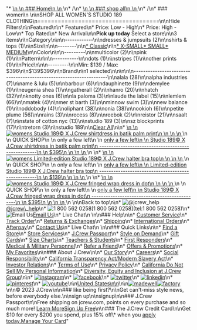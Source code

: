 "*   [\n    \n    ### Home\n    \n    ](/)\n*   /\n*   [\n    \n    ### shop all\n    \n    ](/all)\n*   /\n*   ### women\n    \n\nSHOP ALL WOMEN'S STUDIO 189 CLOTHING\n====================================\n\nHide Filters\n\nFeatured\n\n*   Featured\n*   Price: Low - High\n*   Price: High - Low\n*   Top Rated\n*   New Arrival\n\n**Pick up today** Select a store\n\n3 items\n\nCategory\n\n\n------------\n\n[](/all/womens/categories/clothing?sub-categories=womens-shopall-dresses-and-jumpsuits&brand=STUDIO%20189&crawl=no)dresses & jumpsuits (2)\n\n[](/all/womens/categories/clothing?sub-categories=womens-shopall-shirtsAndTops&brand=STUDIO%20189&crawl=no)shirts & tops (1)\n\nSize\n\n\n--------\n\n[*   Classic](/all/womens/categories/clothing?brand=STUDIO%20189&crawl=no&fit=Classic)\n\n[*   X-SMALL](/all/womens/categories/clothing?brand=STUDIO%20189&crawl=no&size=X-SMALL)[*   SMALL](/all/womens/categories/clothing?brand=STUDIO%20189&crawl=no&size=SMALL)[*   MEDIUM](/all/womens/categories/clothing?brand=STUDIO%20189&crawl=no&size=MEDIUM)\n\nColor\n\n\n---------\n\n[](/all/womens/categories/clothing?brand=STUDIO%20189&crawl=no&l_color=root-multicolor)multicolor (2)\n\n[](/all/womens/categories/clothing?brand=STUDIO%20189&crawl=no&l_color=root-pink)pink (1)\n\nPattern\n\n\n-----------\n\n[](/all/womens/categories/clothing?brand=STUDIO%20189&crawl=no&l_pattern=root-dots)dots (1)\n\n[](/all/womens/categories/clothing?brand=STUDIO%20189&crawl=no&l_pattern=root-stripes)stripes (1)\n\n[](/all/womens/categories/clothing?brand=STUDIO%20189&crawl=no&l_pattern=root-other-prints)other prints (1)\n\nPrice\n\n\n---------\n\nMin: $139 / Max: $396\n\n$139$396\n\nBrand\n\n1 selected[](/all/womens/categories/clothing?crawl=no)\n\n\n\n\n-------------------------------------------------------------------\n\n[](/all/womens/categories/clothing?brand=ALALA,STUDIO%20189&crawl=no)alala (28)\n\n[](/all/womens/categories/clothing?brand=ALPHA%20INDUSTRIES,STUDIO%20189&crawl=no)alpha industries (7)\n\n[](/all/womens/categories/clothing?brand=AME%20%26%20LULU,STUDIO%20189&crawl=no)ame & lulu (5)\n\n[](/all/womens/categories/clothing?brand=BARBOUR,STUDIO%20189&crawl=no)barbour (6)\n\n[](/all/womens/categories/clothing?brand=DAUPHINETTE,STUDIO%20189&crawl=no)dauphinette (9)\n\n[](/all/womens/categories/clothing?brand=DEMYLEE,STUDIO%20189&crawl=no)demylee (1)\n\n[](/all/womens/categories/clothing?brand=EUGENIA%20SHEA,STUDIO%20189&crawl=no)eugenia shea (1)\n\n[](/all/womens/categories/clothing?brand=GATHERALL,STUDIO%20189&crawl=no)gatherall (2)\n\n[](/all/womens/categories/clothing?brand=HANRO,STUDIO%20189&crawl=no)hanro (20)\n\n[](/all/womens/categories/clothing?brand=HATCH,STUDIO%20189&crawl=no)hatch (32)\n\n[](/all/womens/categories/clothing?brand=KNOTTY%20ONES,STUDIO%20189&crawl=no)knotty ones (6)\n\n[](/all/womens/categories/clothing?brand=LA%20PALOMA,STUDIO%20189&crawl=no)la paloma (3)\n\n[](/all/womens/categories/clothing?brand=LAUDE%20THE%20LABEL,STUDIO%20189&crawl=no)laude the label (15)\n\n[](/all/womens/categories/clothing?brand=LEMLEM,STUDIO%20189&crawl=no)lemlem (66)\n\n[](/all/womens/categories/clothing?brand=MATEK,STUDIO%20189&crawl=no)matek (4)\n\n[](/all/womens/categories/clothing?brand=MER%20ST%20BARTH,STUDIO%20189&crawl=no)mer st barth (3)\n\n[](/all/womens/categories/clothing?brand=MINNOW%20SWIM,STUDIO%20189&crawl=no)minnow swim (3)\n\n[](/all/womens/categories/clothing?brand=NEW%20BALANCE,STUDIO%20189&crawl=no)new balance (1)\n\n[](/all/womens/categories/clothing?brand=ODDOBODY,STUDIO%20189&crawl=no)oddobody (4)\n\n[](/all/womens/categories/clothing?brand=OLIPHANT,STUDIO%20189&crawl=no)oliphant (38)\n\n[](/all/womens/categories/clothing?brand=ONIA,STUDIO%20189&crawl=no)onia (38)\n\n[](/all/womens/categories/clothing?brand=OOKIOH,STUDIO%20189&crawl=no)ookioh (6)\n\n[](/all/womens/categories/clothing?brand=PETITE%20PLUME,STUDIO%20189&crawl=no)petite plume (56)\n\n[](/all/womens/categories/clothing?brand=RAINS,STUDIO%20189&crawl=no)rains (3)\n\n[](/all/womens/categories/clothing?brand=RECESS,STUDIO%20189&crawl=no)recess (8)\n\n[](/all/womens/categories/clothing?brand=REEBOK,STUDIO%20189&crawl=no)reebok (2)\n\n[](/all/womens/categories/clothing?brand=REISTOR,STUDIO%20189&crawl=no)reistor (21)\n\n[](/all/womens/categories/clothing?brand=SAALT,STUDIO%20189&crawl=no)saalt (7)\n\n[](/all/womens/categories/clothing?brand=STATE%20OF%20COTTON%20NYC,STUDIO%20189&crawl=no)state of cotton nyc (13)\n\n[](/all/womens/categories/clothing?crawl=no)studio 189 (3)\n\n[](/all/womens/categories/clothing?brand=STUDIO%20189,SZ%20BLOCKPRINTS&crawl=no)sz blockprints (17)\n\n[](/all/womens/categories/clothing?brand=STUDIO%20189,TRETORN&crawl=no)tretorn (3)\n\nstudio 189[](/all/womens/categories/clothing?crawl=no)\n\n[Clear All](/all/womens/categories/clothing?crawl=no)\n\n*   [\n    \n    ![womens Studio 189&copy; X J.Crew shirtdress in batik palm print](https://www.jcrew.com/s7-img-facade/BL583_EE3566_m?hei=640&crop=0,0,512,0)\n    \n    \n    \n    ](/p/womens/categories/clothing/dresses-and-jumpsuits/studio-189copy-x-jcrew-shirtdress-in-batik-palm-print/BL583?display=standard&fit=Classic&color_name=coral/white&colorProductCode=BL583)\n    \n    QUICK SHOP\n    \n    only a few left\n    \n    [only a few left\n    \n    Studio 189© X J.Crew shirtdress in batik palm print\n    ---------------------------------------------------\n    \n    $395\n    \n    \n    \n    ](/p/womens/categories/clothing/dresses-and-jumpsuits/studio-189copy-x-jcrew-shirtdress-in-batik-palm-print/BL583?display=standard&fit=Classic&color_name=coral/white&colorProductCode=BL583)\n    \n*   [\n    \n    ![womens Limited-edition Studio 189&copy; X J.Crew halter bra top](https://www.jcrew.com/s7-img-facade/BL540_EE3564_m?hei=640&crop=0,0,512,0)\n    \n    \n    \n    ](/p/womens/categories/clothing/shirts-and-tops/limited-edition-studio-189copy-x-jcrew-halter-bra-top/BL540?display=standard&fit=Classic&color_name=black/white&colorProductCode=BL540)\n    \n    QUICK SHOP\n    \n    only a few left\n    \n    [only a few left\n    \n    Limited-edition Studio 189© X J.Crew halter bra top\n    ---------------------------------------------------\n    \n    $139\n    \n    \n    \n    ](/p/womens/categories/clothing/shirts-and-tops/limited-edition-studio-189copy-x-jcrew-halter-bra-top/BL540?display=standard&fit=Classic&color_name=black/white&colorProductCode=BL540)\n    \n*   [\n    \n    ![womens Studio 189&copy; X J.Crew fringed wrap dress in dot](https://www.jcrew.com/s7-img-facade/BL582_EE3569_m?hei=640&crop=0,0,512,0)\n    \n    \n    \n    ](/p/womens/categories/clothing/dresses-and-jumpsuits/studio-189copy-x-jcrew-fringed-wrap-dress-in-dot/BL582?display=standard&fit=Classic&color_name=red/white&colorProductCode=BL582)\n    \n    QUICK SHOP\n    \n    only a few left\n    \n    [only a few left\n    \n    Studio 189© X J.Crew fringed wrap dress in dot\n    ----------------------------------------------\n    \n    $395\n    \n    \n    \n    ](/p/womens/categories/clothing/dresses-and-jumpsuits/studio-189copy-x-jcrew-fringed-wrap-dress-in-dot/BL582?display=standard&fit=Classic&color_name=red/white&colorProductCode=BL582)\n    \n\nBack to top\n\n*   ![@jcrew_help](/next-static/images/sidecar-modules/footer/twitter-2.svg)[@jcrew\\_help](https://twitter.com/jcrew_help)\n*   ![1 800 562 0258](/next-static/images/sidecar-modules/footer/phone-2.svg)[1 800 562 0258](tel:1 800 562 0258)\n*   ![Email Us](/next-static/images/sidecar-modules/footer/email.svg)[Email Us](mailto:help@jcrew.com)\n*   Live Chat\n    \n\n### Help\n\n*   [Customer Service](/help/customer-service)\n*   [Track Order](/help/order-status)\n*   [Returns & Exchanges](/help/returns-exchanges)\n*   [Shipping](/help/shipping-handling)\n*   [International Orders](/help/international-orders)\n*   [Afterpay](/afterpay-faq)\n*   [Contact Us](/help/contact-us)\n*   Live Chat\n    \n\n### Quick Links\n\n*   [Find a Store](https://stores.jcrew.com/search)\n*   [Store Services](/s/store-services)\n*   [J.Crew Passport](/s/rewards)\n*   [Style on Demand](/s/style-on-demand)\n*   [Gift Cards](/help/gift-card)\n*   [Size Charts](/r/size-charts)\n*   [Teachers & Students](/s/teacher-student-discount)\n*   [First Responders](/s/military-medical-first-responder-discount)\n*   [Medical & Military Personnel](/s/military-medical-first-responder-discount)\n*   [Refer a Friend](/share)\n*   [Offers & Promotions](/best-deals)\n*   [My Favorites](/favorites)\n\n### About J.Crew\n\n*   [Our Story](/s/aboutus)\n*   [Careers](https://jobs.jcrew.com)\n*   [Social Responsibility](/s/corporate-responsibility)\n*   [California Transparency Act/Modern Slavery Act](/s/CSR-california-transparency-act)\n*   [Investor Relations](https://investors.jcrew.com)\n*   [Terms of Use](/help/terms-of-use)\n*   [Privacy Policy](/help/privacy-policy)\n*   [California Do Not Sell My Personal Information](https://jcrew.clarip.com/dsr/create?brand=jcrew&type=3)\n*   [Diversity, Equity and Inclusion at J.Crew Group](/s/diversity-equity-inclusion)\n\n*   [![instagram](/next-static/images/sidecar-modules/footer/instagram-2.svg)](http://instagram.com/jcrew)\n*   [![facebook](/next-static/images/sidecar-modules/footer/facebook-2.svg)](https://www.facebook.com/jcrew)\n*   [![twitter](/next-static/images/sidecar-modules/footer/twitter-2.svg)](https://twitter.com/jcrew)\n*   [![linkedin](/next-static/images/sidecar-modules/footer/linkedin.svg)](https://www.linkedin.com/company/j-crew)\n*   [![pinterest](/next-static/images/sidecar-modules/footer/pinterest-2.svg)](http://pinterest.com/jcrew/)\n*   [![youtube](/next-static/images/sidecar-modules/footer/youtube-2.svg)](http://www.youtube.com/user/jcrewinsider)\n\n[United States\n\n](/r/context-chooser)\n\n[![madewell](/next-static/images/sidecar-modules/footer/madewell.svg)](https://www.madewell.com)[![factory](/next-static/images/sidecar-modules/navigation/jcrew-factory-logo-black.svg)](https://factory.jcrew.com)\n\n© 2023 J.Crew\n\n### like being first?\n\nGet can't-miss style news, before everybody else.\n\nsign up\n\nsignup\n\n### J.Crew Passport\n\nFree shipping on jcrew.com, points on every purchase and so much more! [Learn More](/s/rewards)[Sign Up Free](/?register=true)\n\n### The J.Crew Credit Card\n\nGet $10 for every $200 you spend, plus 15% off\\* when you [apply today.](/s/credit-card)[Manage Your Card](https://d.comenity.net/jcrew/)"